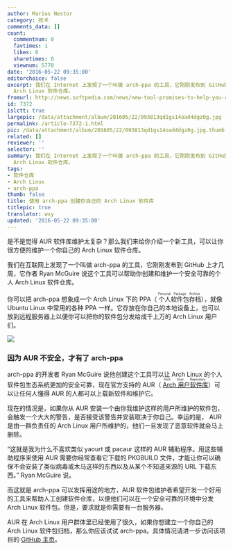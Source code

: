 ```yaml
---
author: Marius Nestor
category: 技术
comments_data: []
count:
  commentnum: 0
  favtimes: 1
  likes: 0
  sharetimes: 0
  viewnum: 5770
date: '2016-05-22 09:35:00'
editorchoice: false
excerpt: 我们在 Internet 上发现了一个叫做 arch-ppa 的工具，它刚刚发布到 GitHub 上才几周，它作者 Ryan McGuire 说它可以帮助你创建和维护一个安全可靠的个人
  Arch Linux 软件仓库。
fromurl: http://news.softpedia.com/news/new-tool-promises-to-help-you-create-your-own-arch-linux-package-repositories-504257.shtml
id: 7372
islctt: true
largepic: /data/attachment/album/201605/22/093813qd1gs14oad4dgz0g.jpg
permalink: /article-7372-1.html
pic: /data/attachment/album/201605/22/093813qd1gs14oad4dgz0g.jpg.thumb.jpg
related: []
reviewer: ''
selector: ''
summary: 我们在 Internet 上发现了一个叫做 arch-ppa 的工具，它刚刚发布到 GitHub 上才几周，它作者 Ryan McGuire 说它可以帮助你创建和维护一个安全可靠的个人
  Arch Linux 软件仓库。
tags:
- 软件仓库
- Arch Linux
- arch-ppa
thumb: false
title: 使用 arch-ppa 创建你自己的 Arch Linux 软件库
titlepic: true
translator: wxy
updated: '2016-05-22 09:35:00'
---
```


是不是觉得 AUR 软件库维护太复杂？那么我们来给你介绍一个新工具，可以让你很方便的维护一个你自己的 Arch Linux 软件仓库。


我们在互联网上发现了一个叫做 arch-ppa 的工具，它刚刚发布到 GitHub 上才几周，它作者 Ryan McGuire 说这个工具可以帮助你创建和维护一个安全可靠的个人 Arch Linux 软件仓库。


你可以把 arch-ppa 想象成一个 Arch Linux 下的 PPA（<ruby> 个人软件包存档 <rp>  （ </rp> <rt>  Personal Package Archive </rt> <rp>  ） </rp></ruby>），就像 Ubuntu Linux 中常用的各种 PPA 一样。它存放在你自己的本地设备上，也可以放到远程服务器上以便你可以把你的软件包分发给成千上万的 Arch Linux 用户们。


![](/data/attachment/album/201605/22/093813qd1gs14oad4dgz0g.jpg)


### 因为 AUR 不安全，才有了 arch-ppa


arch-ppa 的开发者 Ryan McGuire 说他创建这个工具可以让 Arch Linux 的个人软件包生态系统更加的安全可靠，现在官方支持的 AUR（<ruby> <a href="https://aur.archlinux.org/">  Arch 用户软件库 </a> <rp>  （ </rp> <rt>  Arch User Repository </rt></ruby>）可以让任何人懂得 AUR 的人都可以上载新软件和维护它。


现在的情况是，如果你从 AUR 安装一个由你我维护这样的用户所维护的软件包，会触发一个大大的警告，是否接受该警告并安装取决于你自己。幸运的是， AUR 是由一群负责任的 Arch Linux 用户所维护的，他们一旦发现了恶意软件就会马上删除。


“这就是我为什么不喜欢类似 yaourt 或 pacaur 这样的 AUR 辅助程序。用这些辅助程序来使用 AUR 需要你经常查看它下载的 PKGBUILD 文件，才能让你可以确保不会安装了类似病毒或木马这样的东西以及从某个不知道来源的 URL 下载东西。” Ryan McGuire 说。


而这就是 arch-ppa 可以发挥用途的地方，AUR 软件包维护者希望开发一个好用的工具来帮助人工创建软件仓库，以便他们可以在一个安全可靠的环境中分发 Arch Linux 软件包。但是，要求就是你需要有一台服务器。


AUR 在 Arch Linux 用户群体里已经使用了很久，如果你想建立一个你自己的 Arch Linux 软件包归档，那么你应该试试 arch-ppa。具体情况请进一步访问该项目的 [GitHub 主页](https://github.com/EnigmaCurry/arch-ppa)。